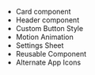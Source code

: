 - Card component
- Header component
- Custom Button Style
- Motion Animation
- Settings Sheet
- Reusable Component
- Alternate App Icons
